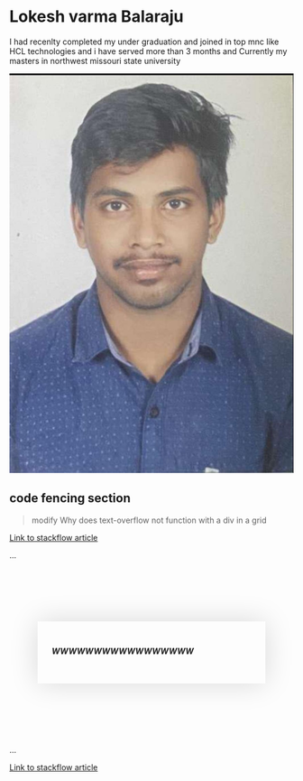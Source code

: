 # Lokesh varma Balaraju

I had recenlty completed my under graduation and joined in top mnc like HCL technologies and i have served more than 3 months and Currently my masters in northwest missouri state university


![calling the!](lokeshvarma.jpeg)


## code fencing section
>modify Why does text-overflow not function with a div in a grid

[Link to stackflow article](https://stackoverflow.com/questions/75303774/why-does-text-overflow-not-function-with-a-div-in-a-grid)

...


<main>
    <div class="container">
        <section class="account-section">
                    <h5 class="username">WWWWWWWWWWWWWWWWW</h5>
        </section>
    </div>
</main>

<style>
main {
        height: 200px;
        display: grid;
        place-items: center;
        padding: 50px;
    }

    .container {
        position: relative;
        display: grid;
        grid-template: fit-content(100%) / 100%;
        max-width: 1240px;
        width: 100%;
        position: relative;
    }

    .account-section {
        height: fit-content;
    background: var(--white);
        box-shadow: 0 0 50px rgb(0, 0, 0, 0.15);
        padding: 25px;
        position: relative;
        flex-shrink: 1;
    }

    .username {
        text-overflow: ellipsis;
        white-space: nowrap;
        overflow: hidden;
    }
</style>

...

[Link to stackflow article](https://stackoverflow.com/questions/75303774/why-does-text-overflow-not-function-with-a-div-in-a-grid)


